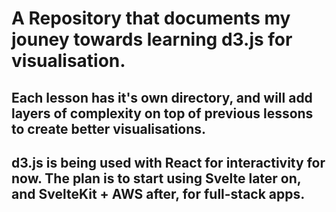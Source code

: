 # A Repository that documents my jouney towards learning d3.js for visualisation.

## Each lesson has it's own directory, and will add layers of complexity on top of previous lessons to create better visualisations.

## d3.js is being used with React for interactivity for now. The plan is to start using Svelte later on, and SvelteKit + AWS after, for full-stack apps.
